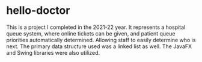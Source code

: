 # hello-doctor
This is a project I completed in the 2021-22 year. It represents a hospital queue system, where online tickets can be given, and patient queue priorities automatically determined. Allowing staff to easily determine who is next. The primary data structure used was a linked list as well. The JavaFX and Swing libraries were also utilized. 
